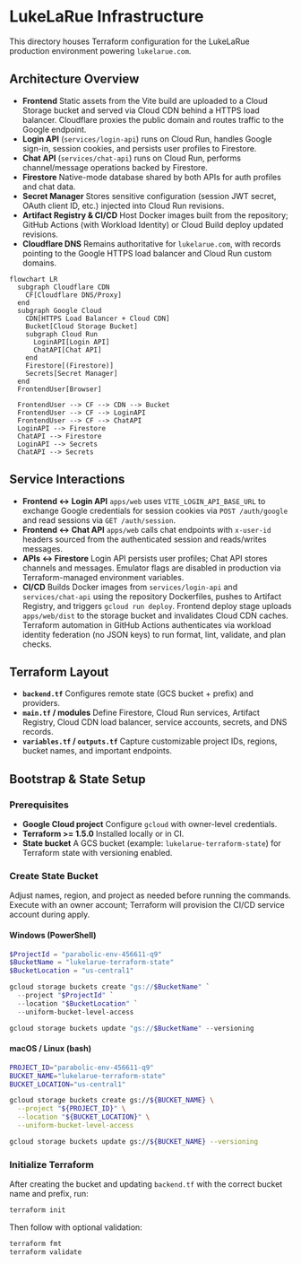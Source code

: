 # LukeLaRue Infrastructure

This directory houses Terraform configuration for the LukeLaRue production environment powering `lukelarue.com`.

## Architecture Overview
- **Frontend** Static assets from the Vite build are uploaded to a Cloud Storage bucket and served via Cloud CDN behind a HTTPS load balancer. Cloudflare proxies the public domain and routes traffic to the Google endpoint.
- **Login API** (`services/login-api`) runs on Cloud Run, handles Google sign-in, session cookies, and persists user profiles to Firestore.
- **Chat API** (`services/chat-api`) runs on Cloud Run, performs channel/message operations backed by Firestore.
- **Firestore** Native-mode database shared by both APIs for auth profiles and chat data.
- **Secret Manager** Stores sensitive configuration (session JWT secret, OAuth client ID, etc.) injected into Cloud Run revisions.
- **Artifact Registry & CI/CD** Host Docker images built from the repository; GitHub Actions (with Workload Identity) or Cloud Build deploy updated revisions.
- **Cloudflare DNS** Remains authoritative for `lukelarue.com`, with records pointing to the Google HTTPS load balancer and Cloud Run custom domains.

```mermaid
flowchart LR
  subgraph Cloudflare CDN
    CF[Cloudflare DNS/Proxy]
  end
  subgraph Google Cloud
    CDN[HTTPS Load Balancer + Cloud CDN]
    Bucket[Cloud Storage Bucket]
    subgraph Cloud Run
      LoginAPI[Login API]
      ChatAPI[Chat API]
    end
    Firestore[(Firestore)]
    Secrets[Secret Manager]
  end
  FrontendUser[Browser]

  FrontendUser --> CF --> CDN --> Bucket
  FrontendUser --> CF --> LoginAPI
  FrontendUser --> CF --> ChatAPI
  LoginAPI --> Firestore
  ChatAPI --> Firestore
  LoginAPI --> Secrets
  ChatAPI --> Secrets
```

## Service Interactions
- **Frontend ↔ Login API** `apps/web` uses `VITE_LOGIN_API_BASE_URL` to exchange Google credentials for session cookies via `POST /auth/google` and read sessions via `GET /auth/session`.
- **Frontend ↔ Chat API** `apps/web` calls chat endpoints with `x-user-id` headers sourced from the authenticated session and reads/writes messages.
- **APIs ↔ Firestore** Login API persists user profiles; Chat API stores channels and messages. Emulator flags are disabled in production via Terraform-managed environment variables.
- **CI/CD** Builds Docker images from `services/login-api` and `services/chat-api` using the repository Dockerfiles, pushes to Artifact Registry, and triggers `gcloud run deploy`. Frontend deploy stage uploads `apps/web/dist` to the storage bucket and invalidates Cloud CDN caches. Terraform automation in GitHub Actions authenticates via workload identity federation (no JSON keys) to run format, lint, validate, and plan checks.

## Terraform Layout
- **`backend.tf`** Configures remote state (GCS bucket + prefix) and providers.
- **`main.tf` / modules** Define Firestore, Cloud Run services, Artifact Registry, Cloud CDN load balancer, service accounts, secrets, and DNS records.
- **`variables.tf` / `outputs.tf`** Capture customizable project IDs, regions, bucket names, and important endpoints.

## Bootstrap & State Setup

### Prerequisites
- **Google Cloud project** Configure `gcloud` with owner-level credentials.
- **Terraform >= 1.5.0** Installed locally or in CI.
- **State bucket** A GCS bucket (example: `lukelarue-terraform-state`) for Terraform state with versioning enabled.

### Create State Bucket
Adjust names, region, and project as needed before running the commands. Execute with an owner account; Terraform will provision the CI/CD service account during apply.

#### Windows (PowerShell)
```powershell
$ProjectId = "parabolic-env-456611-q9"
$BucketName = "lukelarue-terraform-state"
$BucketLocation = "us-central1"

gcloud storage buckets create "gs://$BucketName" `
  --project "$ProjectId" `
  --location "$BucketLocation" `
  --uniform-bucket-level-access

gcloud storage buckets update "gs://$BucketName" --versioning
```

#### macOS / Linux (bash)
```bash
PROJECT_ID="parabolic-env-456611-q9"
BUCKET_NAME="lukelarue-terraform-state"
BUCKET_LOCATION="us-central1"

gcloud storage buckets create gs://${BUCKET_NAME} \
  --project "${PROJECT_ID}" \
  --location "${BUCKET_LOCATION}" \
  --uniform-bucket-level-access

gcloud storage buckets update gs://${BUCKET_NAME} --versioning
```

### Initialize Terraform
After creating the bucket and updating `backend.tf` with the correct bucket name and prefix, run:

```bash
terraform init
```

Then follow with optional validation:

```bash
terraform fmt
terraform validate
```
